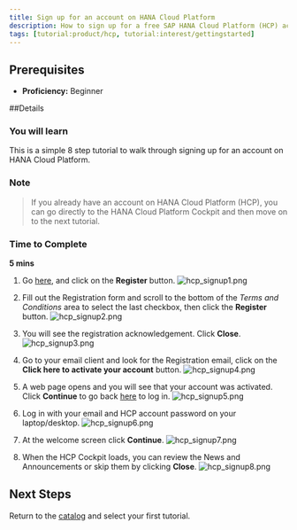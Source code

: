 ```yaml
---
title: Sign up for an account on HANA Cloud Platform
description: How to sign up for a free SAP HANA Cloud Platform (HCP) account
tags: [tutorial:product/hcp, tutorial:interest/gettingstarted]
---
```

## Prerequisites
 - **Proficiency:** Beginner

##Details
### You will learn  
This is a simple 8 step tutorial to walk through signing up for an account on HANA Cloud Platform. 

### Note
>If you already have an account on HANA Cloud Platform (HCP), you can go directly to the HANA Cloud Platform Cockpit and then move on to the next tutorial.

### Time to Complete
**5 mins**

1. Go [here](https://account.hanatrial.ondemand.com/), and click on the **Register** button.
![hcp_signup1.png](https://raw.githubusercontent.com/SAPDocuments/Tutorials/master/tutorials/create-hcp-trial-account/hcp_signup1.png)

2. Fill out the Registration form and scroll to the bottom of the *Terms and Conditions* area to select the last checkbox, then click the **Register** button.
![hcp_signup2.png](https://raw.githubusercontent.com/SAPDocuments/Tutorials/master/tutorials/create-hcp-trial-account/hcp_signup2.png)

3. You will see the registration acknowledgement. Click **Close**.
![hcp_signup3.png](https://raw.githubusercontent.com/SAPDocuments/Tutorials/master/tutorials/create-hcp-trial-account/hcp_signup3.png)

4. Go to your email client and look for the Registration email, click on the **Click here to activate your account** button.
![hcp_signup4.png](https://raw.githubusercontent.com/SAPDocuments/Tutorials/master/tutorials/create-hcp-trial-account/hcp_signup4.png)

5. A web page opens and you will see that your account was activated. Click **Continue** to go back [here](https://account.hanatrial.ondemand.com) to log in.
![hcp_signup5.png](https://raw.githubusercontent.com/SAPDocuments/Tutorials/master/tutorials/create-hcp-trial-account/hcp_signup5.png)

6. Log in with your email and HCP account password on your laptop/desktop.
![hcp_signup6.png](https://raw.githubusercontent.com/SAPDocuments/Tutorials/master/tutorials/create-hcp-trial-account/hcp_signup6.png)

7. At the welcome screen click **Continue**.
![hcp_signup7.png](https://raw.githubusercontent.com/SAPDocuments/Tutorials/master/tutorials/create-hcp-trial-account/hcp_signup7.png)

8. When the HCP Cockpit loads, you can review the News and Announcements or skip them by clicking **Close**.
![hcp_signup8.png](https://raw.githubusercontent.com/SAPDocuments/Tutorials/master/tutorials/create-hcp-trial-account/hcp_signup8.png)

## Next Steps
Return to the [catalog](http://go.sap.com/developer/tutorials.html) and select your first tutorial.
